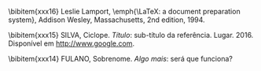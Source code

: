 <!-- Digite as referências com formatação manual abaixo. 

Exemplo: 

-->

\bibitem{xxx16}
  Leslie Lamport,
  \emph{\LaTeX: a document preparation system},
  Addison Wesley, Massachusetts,
  2nd edition,
  1994.


\bibitem{xxx15}
SILVA, Ciclope. *Título*: sub-título da referência. Lugar. 2016. Disponível em <http://www.google.com>.

\bibitem{xxx14}
FULANO, Sobrenome. *Algo mais*: será que funciona?


